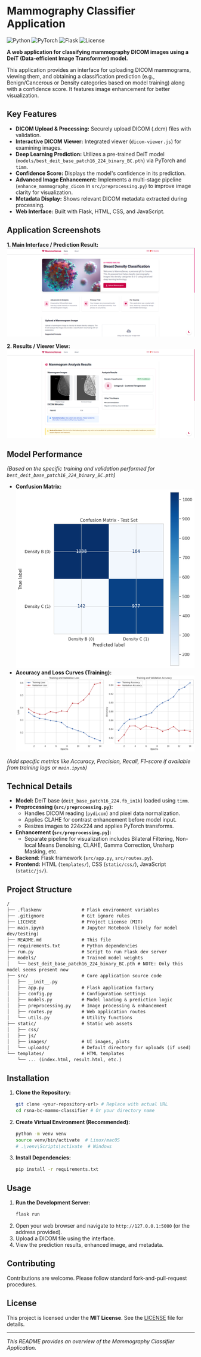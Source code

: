 # Mammography Classifier Application

![Python](https://img.shields.io/badge/Python-3.10+-blue)
![PyTorch](https://img.shields.io/badge/PyTorch-2.x-orange)
![Flask](https://img.shields.io/badge/Flask-2.x-lightgrey)
![License](https://img.shields.io/badge/License-MIT-green) <!-- Assuming MIT License from LICENSE file -->

**A web application for classifying mammography DICOM images using a DeiT (Data-efficient Image Transformer) model.**

This application provides an interface for uploading DICOM mammograms, viewing them, and obtaining a classification prediction (e.g., Benign/Cancerous or Density categories based on model training) along with a confidence score. It features image enhancement for better visualization.

## Key Features

*   **DICOM Upload & Processing:** Securely upload DICOM (.dcm) files with validation.
*   **Interactive DICOM Viewer:** Integrated viewer (`dicom-viewer.js`) for examining images.
*   **Deep Learning Prediction:** Utilizes a pre-trained DeiT model (`models/best_deit_base_patch16_224_binary_BC.pth`) via PyTorch and `timm`.
*   **Confidence Score:** Displays the model's confidence in its prediction.
*   **Advanced Image Enhancement:** Implements a multi-stage pipeline (`enhance_mammography_dicom` in `src/preprocessing.py`) to improve image clarity for visualization.
*   **Metadata Display:** Shows relevant DICOM metadata extracted during processing.
*   **Web Interface:** Built with Flask, HTML, CSS, and JavaScript.

## Application Screenshots

**1. Main Interface / Prediction Result:**
![App UI Screenshot 1](static/images/ui_screenshot_1.png)

**2. Results / Viewer View:**
![App UI Screenshot 2](static/images/ui_screenshot_2.png)

## Model Performance

*(Based on the specific training and validation performed for `best_deit_base_patch16_224_binary_BC.pth`)*

*   **Confusion Matrix:**
    ![Confusion Matrix](static/images/confusion%20matrix.png)
*   **Accuracy and Loss Curves (Training):**
    ![Accuracy and Loss](static/images/Accuracy%20and%20Loss.png)

*(Add specific metrics like Accuracy, Precision, Recall, F1-score if available from training logs or `main.ipynb`)*

## Technical Details

*   **Model:** DeiT base (`deit_base_patch16_224.fb_in1k`) loaded using `timm`.
*   **Preprocessing (`src/preprocessing.py`):**
    *   Handles DICOM reading (`pydicom`) and pixel data normalization.
    *   Applies CLAHE for contrast enhancement before model input.
    *   Resizes images to 224x224 and applies PyTorch transforms.
*   **Enhancement (`src/preprocessing.py`):**
    *   Separate pipeline for visualization includes Bilateral Filtering, Non-local Means Denoising, CLAHE, Gamma Correction, Unsharp Masking, etc.
*   **Backend:** Flask framework (`src/app.py`, `src/routes.py`).
*   **Frontend:** HTML (`templates/`), CSS (`static/css/`), JavaScript (`static/js/`).

## Project Structure

```
/
├── .flaskenv               # Flask environment variables
├── .gitignore              # Git ignore rules
├── LICENSE                 # Project License (MIT)
├── main.ipynb              # Jupyter Notebook (likely for model dev/testing)
├── README.md               # This file
├── requirements.txt        # Python dependencies
├── run.py                  # Script to run Flask dev server
├── models/                 # Trained model weights
│   └── best_deit_base_patch16_224_binary_BC.pth # NOTE: Only this model seems present now
├── src/                    # Core application source code
│   ├── __init__.py
│   ├── app.py              # Flask application factory
│   ├── config.py           # Configuration settings
│   ├── models.py           # Model loading & prediction logic
│   ├── preprocessing.py    # Image processing & enhancement
│   ├── routes.py           # Web application routes
│   └── utils.py            # Utility functions
├── static/                 # Static web assets
│   ├── css/
│   ├── js/
│   ├── images/             # UI images, plots
│   └── uploads/            # Default directory for uploads (if used)
└── templates/              # HTML templates
    └── ... (index.html, result.html, etc.)
```

## Installation

1.  **Clone the Repository:**
    ```bash
    git clone <your-repository-url> # Replace with actual URL
    cd rsna-bc-mammo-classifier # Or your directory name
    ```
2.  **Create Virtual Environment (Recommended):**
    ```bash
    python -m venv venv
    source venv/bin/activate  # Linux/macOS
    # .\venv\Scripts\activate  # Windows
    ```
3.  **Install Dependencies:**
    ```bash
    pip install -r requirements.txt
    ```

## Usage

1.  **Run the Development Server:**
    ```bash
    flask run
    ```
2.  Open your web browser and navigate to `http://127.0.0.1:5000` (or the address provided).
3.  Upload a DICOM file using the interface.
4.  View the prediction results, enhanced image, and metadata.

## Contributing

Contributions are welcome. Please follow standard fork-and-pull-request procedures.

## License

This project is licensed under the **MIT License**. See the [LICENSE](LICENSE) file for details.

---
*This README provides an overview of the Mammography Classifier Application.*
